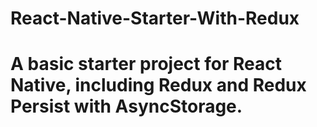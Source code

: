 # React-Native-Starter-With-Redux


# A basic starter project for React Native, including Redux and Redux Persist with AsyncStorage.
